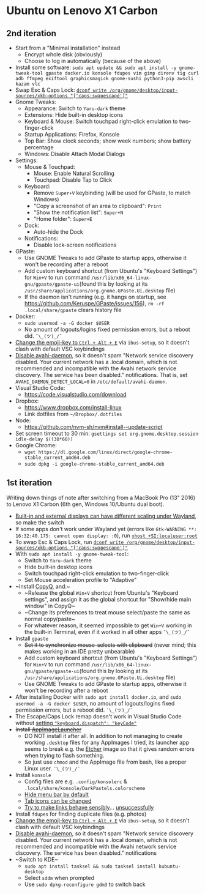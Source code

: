 # Ubuntu on Lenovo X1 Carbon

## 2nd iteration

* Start from a "Minimal installation" instead
  * Encrypt whole disk (obviously)
  * Choose to log in automatically (because of the above)
* Install some software: `sudo apt update && sudo apt install -y gnome-tweak-tool gpaste docker.io konsole fdupes vim gimp direnv tig curl adb ffmpeg exiftool graphicsmagick gnome-sushi python3-pip awscli kazam vlc`
* Swap Esc & Caps Lock: [`dconf write /org/gnome/desktop/input-sources/xkb-options "['caps:swapescape']"`](https://askubuntu.com/questions/363346/how-to-permanently-switch-caps-lock-and-esc)
* Gnome Tweaks:
  * Appearance: Switch to `Yaru-dark` theme
  * Extensions: Hide built-in desktop icons
  * Keyboard & Mouse: Switch touchpad right-click emulation to two-finger-click
  * Startup Applications: Firefox, Konsole
  * Top Bar: Show clock seconds; show week numbers; show battery percentage
  * Windows: Disable Attach Modal Dialogs
* Settings:
  * Mouse & Touchpad:
    * Mouse: Enable Natural Scrolling
    * Touchpad: Disable Tap to Click
  * Keyboard:
    * Remove `Super+V` keybinding (will be used for GPaste, to match Windows)
    * "Copy a screenshot of an area to clipboard": `Print`
    * "Show the notification list": `Super+N`
    * "Home folder": `Super+E`
  * Dock:
    * Auto-hide the Dock
  * Notifications:
    * Disable lock-screen notifications
* GPaste:
  * Use GNOME Tweaks to add GPaste to startup apps, otherwise it won't be recording after a reboot
  * Add custom keyboard shortcut (from Ubuntu's "Keyboard Settings") for `Win+V` to run command `/usr/lib/x86_64-linux-gnu/gpaste/gpaste-ui`(found this by looking at its `/usr/share/applications/org.gnome.GPaste.Ui.desktop` file)
  * If the daemon isn't running (e.g. it hangs on startup, see https://github.com/Keruspe/GPaste/issues/156), `rm -rf .local/share/gpaste` clears history file
* Docker:
  * `sudo usermod -a -G docker $USER`
  * No amount of logouts/logins fixed permission errors, but a reboot did. `¯\_(ツ)_/¯`
* [Change the emoji-key to `Ctrl + Alt + E`](https://askubuntu.com/a/1159087) via `ibus-setup`, so it doesn't clash with default VSC keybindings 
* [Disable avahi-daemon](https://askubuntu.com/a/339709), so it doesn't spam "Network service discovery disabled. Your current network has a .local domain, which is not recommended and incompatible with the Avahi network service discovery. The service has been disabled." notifications. That is, set `AVAHI_DAEMON_DETECT_LOCAL=0` in `/etc/default/avahi-daemon`.
* Visual Studio Code:
  * https://code.visualstudio.com/download
* Dropbox:
  * https://www.dropbox.com/install-linux
  * Link dotfiles from `~/Dropbox/.dotfiles`
* Node:
  * https://github.com/nvm-sh/nvm#install--update-script
* Set screen timeout to 30 min: `gsettings set org.gnome.desktop.session idle-delay $((30*60))`
* Google Chrome:
  * `wget https://dl.google.com/linux/direct/google-chrome-stable_current_amd64.deb`
  * `sudo dpkg -i google-chrome-stable_current_amd64.deb`

## 1st iteration

Writing down things of note after switching from a MacBook Pro (13" 2016) to Lenovo X1 Carbon (6th gen, Windows 10/Ubuntu dual boot).

* [Built-in and external displays can have different scaling under Wayland](https://askubuntu.com/a/1029559), so make the switch
* If some apps don't work under Wayland yet (errors like `Gtk-WARNING **: 16:32:40.175: cannot open display: :0`), run [`xhost +SI:localuser:root`](https://askubuntu.com/a/981508)
* To swap Esc & Caps Lock, run [`dconf write /org/gnome/desktop/input-sources/xkb-options "['caps:swapescape']"`](https://askubuntu.com/questions/363346/how-to-permanently-switch-caps-lock-and-esc)
* With `sudo apt install -y gnome-tweak-tool`:
  * Switch to `Yaru-dark` theme
  * Hide built-in desktop icons
  * Switch touchpad right-click emulation to two-finger-click
  * Set Mouse acceleration profile to "Adaptive"
* ~Install [CopyQ](https://hluk.github.io/CopyQ/), and:~
  * ~Release the global `Win+V` shortcut from Ubuntu's "Keyboard settings", and assign it as the global shortcut for "Show/hide main window" in CopyQ~
  * ~Change its preferences to treat mouse select/paste the same as normal copy/paste~
  * For whatever reason, it seemed impossible to get `Win+V` working in the built-in Terminal, even if it worked in all other apps `¯\_(ツ)_/¯`
* Install `gpaste`
  * ~~Set it to synchronize mouse-selects with clipboard~~ (never mind; this makes working in an IDE pretty unbearable)
  * Add custom keyboard shortcut (from Ubuntu's "Keyboard Settings") for `Win+V` to run command `/usr/lib/x86_64-linux-gnu/gpaste/gpaste-ui`(found this by looking at its `/usr/share/applications/org.gnome.GPaste.Ui.desktop` file)
  * Use GNOME Tweaks to add GPaste to startup apps, otherwise it won't be recording after a reboot
* After installing Docker with `sudo apt install docker.io`, and `sudo usermod -a -G docker $USER`, no amount of logouts/logins fixed permission errors, but a reboot did. `¯\_(ツ)_/¯`
* The Escape/Caps Lock remap doesn't work in Visual Studio Code without [setting `"keyboard.dispatch": "keyCode"`](https://github.com/microsoft/vscode/issues/23991#issuecomment-292336504)
* ~~Install [AppImageLauncher](https://github.com/TheAssassin/AppImageLauncher/releases/tag/v1.3.1)~~
  * DO NOT install it after all. In addition to not managing to create working `.desktop` files for any AppImages I tried, its launcher app seems to break e.g. the [Etcher](https://www.balena.io/etcher/) image so that it gives random errors when trying to flash something.
  * So just use `chmod` and the AppImage file from bash, like a proper Linux user. `¯\_(ツ)_/¯`
* Install `konsole`
  * Config files are e.g. `.config/konsolerc` & `.local/share/konsole/DarkPastels.colorscheme`
  * [Hide menu bar by default](https://unix.stackexchange.com/a/336100)
  * [Tab icons can be changed](https://laanwj.github.io/2011/4/7/changing-tab-icons-in-konsole)
  * [Try to make links behave sensibly](https://www.reddit.com/r/kde/comments/3qfa1k/is_there_any_way_to_make_kdeopen_not_reasolve/)... [unsuccessfully](https://unix.stackexchange.com/questions/525031/how-to-set-the-default-browser-in-kde)
* Install `fdupes` for finding duplicate files (e.g. photos)
* [Change the emoji-key to `Ctrl + Alt + E`](https://askubuntu.com/a/1159087) via `ibus-setup`, so it doesn't clash with default VSC keybindings 
* [Disable avahi-daemon](https://askubuntu.com/a/339709), so it doesn't spam "Network service discovery disabled. Your current network has a .local domain, which is not recommended and incompatible with the Avahi network service discovery. The service has been disabled." notifications
* ~Switch to KDE~
  * `sudo apt install tasksel && sudo tasksel install kubuntu-desktop`
  * Select `sddm` when prompted
  * Use `sudo dpkg-reconfigure gdm3` to switch back
